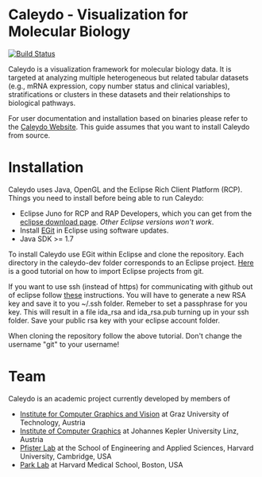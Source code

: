 Caleydo - Visualization for Molecular Biology 
=============================================

[![Build Status](http://dev.caleydo.org/jenkins/buildStatus/icon?job=caleydo)](http://dev.caleydo.org/jenkins/job/caleydo/)

Caleydo is a visualization framework for molecular biology data. It is targeted at analyzing multiple heterogeneous but related tabular datasets (e.g.,  mRNA expression, copy number status and clinical variables), stratifications or clusters in these datasets and their relationships to biological pathways.  

For user documentation and installation based on binaries please refer to the [Caleydo Website](http://caleydo.org). This guide assumes that you want to install Caleydo from source. 

Installation
============

Caleydo uses Java, OpenGL and the Eclipse Rich Client Platform (RCP). Things you need to install before being able to run Caleydo: 

 * Eclipse Juno for RCP and RAP Developers, which you can get from the [eclipse download page](http://www.eclipse.org/downloads/). *Other Eclipse versions won't work*. 
 * Install [EGit](http://www.eclipse.org/egit/download/) in Eclipse using software updates.
 * Java SDK >= 1.7

To install Caleydo use EGit within Eclipse and clone the repository. Each directory in the caleydo-dev folder corresponds to an Eclipse project. [Here](http://www.vogella.com/articles/EGit/article.html) is a good tutorial on how to import Eclipse projects from git.  

If you want to use ssh (instead of https) for communicating with github out of eclipse follow [these](http://wiki.eclipse.org/EGit/User_Guide#Eclipse_SSH_Configuration) instructions.
You will have to generate a new RSA key and save it to you ~/.ssh folder. Remeber to set a passphrase for you key. This will result in a file ida_rsa and ida_rsa.pub turning up in your ssh folder.
Save your public rsa key with your eclipse account folder.

When cloning the repository follow the above tutorial. Don't change the username "git" to your username!
 
Team
====

Caleydo is an academic project currently developed by members of

 * [Institute for Computer Graphics and Vision](http://www.icg.tugraz.at/) at Graz University of Technology, Austria
 * [Institute of Computer Graphics](http://www.jku.at/cg/) at Johannes Kepler University Linz, Austria
 * [Pfister Lab](http://gvi.seas.harvard.edu/pfister) at the School of Engineering and Applied Sciences, Harvard University, Cambridge, USA
 * [Park Lab](http://compbio.med.harvard.edu/) at Harvard Medical School, Boston, USA

